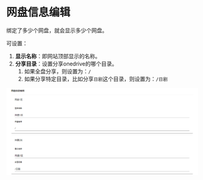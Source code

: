 # 网盘信息编辑

绑定了多少个网盘，就会显示多少个网盘。

可设置：

1. **显示名称**：即网站顶部显示的名称。
2. **分享目录**：设置分享onedrive的哪个目录。
   1. 如果全盘分享，则设置为：`/`
   2. 如果分享特定目录，比如分享`日剧`这个目录，则设置为：`/日剧`

![](../../.gitbook/assets/snipaste_2018-11-16_12-43-14.png)

